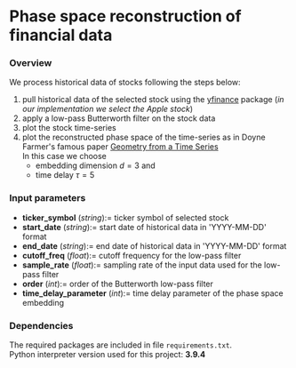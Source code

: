 # Phase space reconstruction of financial data
### Overview
We process historical data of stocks following the steps below:
1. pull historical data of the selected stock using the [yfinance](https://pypi.org/project/yfinance/) package (_in our implementation we select the Apple stock_)
1. apply a low-pass Butterworth filter on the stock data
1. plot the stock time-series
1. plot the reconstructed phase space of the time-series as in Doyne Farmer's famous paper [Geometry from a Time Series](https://www.datascienceassn.org/sites/default/files/Geometry%20from%20a%20Time%20Series.pdf)<br>
In this case we choose<br>
   - embedding dimension $d = 3$ and
   - time delay $\tau = 5$

### Input parameters
-  __ticker_symbol__ (_string_):= ticker symbol of selected stock
-  __start_date__ (_string_):= start date of historical data in 'YYYY-MM-DD' format
-  __end_date__ (_string_):= end date of historical data in 'YYYY-MM-DD' format
-  __cutoff_freq__ (_float_):= cutoff frequency for the low-pass filter
-  __sample_rate__ (_float_):= sampling rate of the input data used for the low-pass filter
-  __order__ (_int_):= order of the Butterworth low-pass filter
-  __time_delay_parameter__ (_int_):= time delay parameter of the phase space embedding

### Dependencies
The required packages are included in file ```requirements.txt```.<br>
Python interpreter version used for this project: **3.9.4**

